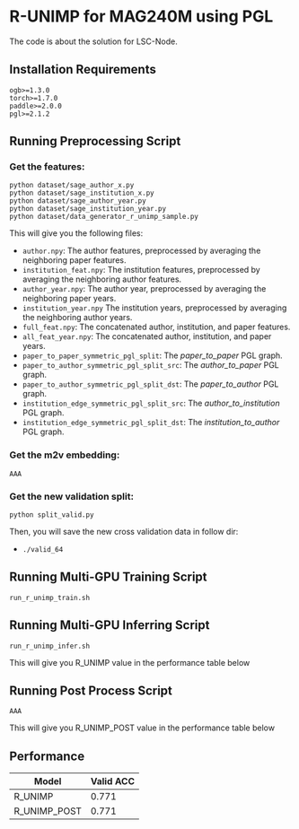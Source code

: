 # R-UNIMP for MAG240M using PGL

The code is about the solution for LSC-Node.

## Installation Requirements

```
ogb>=1.3.0
torch>=1.7.0
paddle>=2.0.0
pgl>=2.1.2
```

## Running Preprocessing Script

### Get the features:

```
python dataset/sage_author_x.py
python dataset/sage_institution_x.py
python dataset/sage_author_year.py
python dataset/sage_institution_year.py
python dataset/data_generator_r_unimp_sample.py
```

This will give you the following files:

* `author.npy`: The author features, preprocessed by averaging the neighboring paper features.
* `institution_feat.npy`: The institution features, preprocessed by averaging the neighboring author features.
* `author_year.npy`: The author year, preprocessed by averaging the neighboring paper years.
* `institution_year.npy` The institution years, preprocessed by averaging the neighboring author years.
* `full_feat.npy`: The concatenated author, institution, and paper features.
* `all_feat_year.npy`: The concatenated author, institution, and paper years.
* `paper_to_paper_symmetric_pgl_split`: The *paper_to_paper* PGL graph.
* `paper_to_author_symmetric_pgl_split_src`: The *author_to_paper* PGL graph.
* `paper_to_author_symmetric_pgl_split_dst`: The *paper_to_author* PGL graph.
* `institution_edge_symmetric_pgl_split_src`: The *author_to_institution* PGL graph.
* `institution_edge_symmetric_pgl_split_dst`: The *institution_to_author* PGL graph.

### Get the m2v embedding:

```
AAA
```

### Get the new validation split:

```
python split_valid.py
```

Then, you will save the new cross validation data in follow dir:
* `./valid_64`

## Running Multi-GPU Training Script

```
run_r_unimp_train.sh
```

## Running Multi-GPU Inferring Script
```
run_r_unimp_infer.sh
```
This will give you R_UNIMP value in the performance table below 

## Running Post Process Script

```
AAA
```
This will give you R_UNIMP_POST value in the performance table below 


## Performance

| Model       |  Valid ACC | 
| ----------- | ---------------| 
| R_UNIMP        | 0.771       | 
| R_UNIMP_POST   | 0.771       | 


